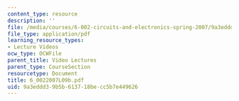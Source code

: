 ```yaml
---
content_type: resource
description: ''
file: /media/courses/6-002-circuits-and-electronics-spring-2007/9a3eddd39b5b613718becc5b7e449626_6_0022007L09b.pdf
file_type: application/pdf
learning_resource_types:
- Lecture Videos
ocw_type: OCWFile
parent_title: Video Lectures
parent_type: CourseSection
resourcetype: Document
title: 6_0022007L09b.pdf
uid: 9a3eddd3-9b5b-6137-18be-cc5b7e449626
---
```

